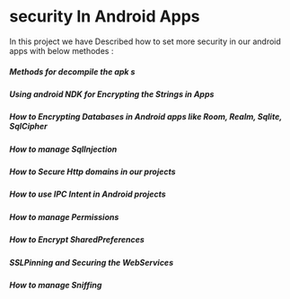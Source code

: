 # security In Android Apps
In this project we have Described how to set more security in our android apps with below methodes :
##### Methods for decompile the apk s
##### Using android NDK for Encrypting the Strings in Apps
##### How to Encrypting Databases in Android apps like Room, Realm, Sqlite, SqlCipher
##### How to manage SqlInjection
##### How to Secure Http domains in our projects
##### How to use IPC Intent in Android projects
##### How to manage Permissions
##### How to Encrypt SharedPreferences
##### SSLPinning and Securing the WebServices
##### How to manage Sniffing
